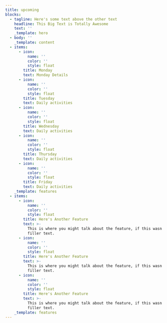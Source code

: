 ```yaml
---
title: upcoming
blocks:
  - tagline: Here's some text above the other text
    headline: This Big Text is Totally Awesome
    text: ''
    _template: hero
  - body: ''
    _template: content
  - items:
      - icon:
          name: ''
          color: ''
          style: float
        title: Monday
        text: Monday Details
      - icon:
          name: ''
          color: ''
          style: float
        title: Tuesday
        text: Daily activities
      - icon:
          name: ''
          color: ''
          style: float
        title: Wednesday
        text: Daily activities
      - icon:
          name: ''
          color: ''
          style: float
        title: Thursday
        text: Daily activities
      - icon:
          name: ''
          color: ''
          style: float
        title: Friday
        text: Daily activities
    _template: features
  - items:
      - icon:
          name: ''
          color: ''
          style: float
        title: Here's Another Feature
        text: >-
          This is where you might talk about the feature, if this wasn't just
          filler text.
      - icon:
          name: ''
          color: ''
          style: float
        title: Here's Another Feature
        text: >-
          This is where you might talk about the feature, if this wasn't just
          filler text.
      - icon:
          name: ''
          color: ''
          style: float
        title: Here's Another Feature
        text: >-
          This is where you might talk about the feature, if this wasn't just
          filler text.
    _template: features
---
```


